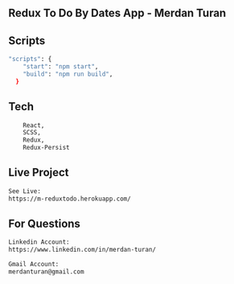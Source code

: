 ## Redux To Do By Dates App - Merdan Turan

## Scripts
```bash
"scripts": {
    "start": "npm start",
    "build": "npm run build",
  }
```
## Tech
```bash
    React,
    SCSS,
    Redux,
    Redux-Persist
```
## Live Project
```bash
See Live:
https://m-reduxtodo.herokuapp.com/
```
## For Questions
```bash
Linkedin Account:
https://www.linkedin.com/in/merdan-turan/
```
```bash
Gmail Account:
merdanturan@gmail.com
```